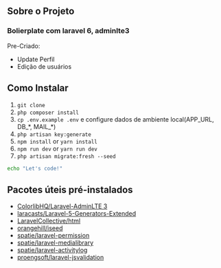 ## Sobre o Projeto

### Bolierplate com laravel 6, adminlte3

Pre-Criado:

-   Update Perfil
-   Edição de usuários

## Como Instalar

1. `git clone`
1. `php composer install`
1. `cp .env.example .env` e configure dados de ambiente local(APP_URL, DB\_\*, MAIL\_\*)
1. `php artisan key:generate`
1. `npm install` or `yarn install`
1. `npm run dev` or `yarn run dev`
1. `php artisan migrate:fresh --seed`

```sh
echo "Let's code!"
```

## Pacotes úteis pré-instalados

-   [ColorlibHQ/Laravel-AdminLTE 3](https://github.com/ColorlibHQ/AdminLTE/releases/tag/v3.0.0-beta.2)
-   [laracasts/Laravel-5-Generators-Extended](https://github.com/laracasts/Laravel-5-Generators-Extended)
-   [LaravelCollective/html](https://github.com/LaravelCollective/docs/blob/5.6/html.md)
-   [orangehill/iseed](https://github.com/orangehill/iseed)
-   [spatie/laravel-permission](https://github.com/spatie/laravel-permission)
-   [spatie/laravel-medialibrary](https://github.com/spatie/laravel-medialibrary)
-   [spatie/laravel-activitylog](https://github.com/spatie/laravel-activitylog)
-   [proengsoft/laravel-jsvalidation](https://github.com/proengsoft/laravel-jsvalidation)
